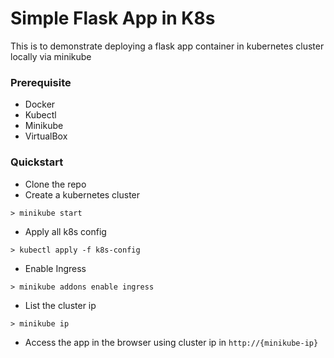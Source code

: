 # Simple Flask App in K8s

This is to demonstrate deploying a flask app container in kubernetes cluster locally via minikube

### Prerequisite

- Docker
- Kubectl
- Minikube
- VirtualBox

### Quickstart

- Clone the repo
- Create a kubernetes cluster

```
> minikube start
```

- Apply all k8s config

```
> kubectl apply -f k8s-config
```

- Enable Ingress

```
> minikube addons enable ingress
```

- List the cluster ip

```
> minikube ip
```

- Access the app in the browser using cluster ip in `http://{minikube-ip}`
